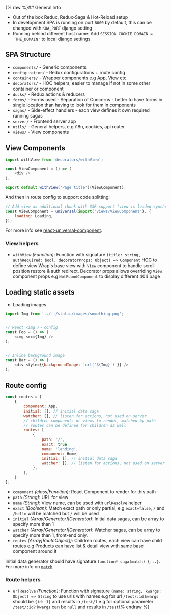 {% raw %}## <a name="general"></a>General Info

- Out of the box Redux, Redux-Saga & Hot-Reload setup
- In development SPA is running on port `8000` by default, this can be changed with `KOA_PORT` django setting
- Running behind different host name: Add `SESSION_COOKIE_DOMAIN = 'THE_DOMAIN'` to local django settings


## <a name="structure"></a>SPA Structure

* `components/` - Generic components
* `configuration/` - Redux configurations + route config
* `containers/` - Wrapper components e.g App, View etc.
* `decorators/` - HOC helpers, easier to manage if not in some other container or component
* `ducks/` - Redux actions & reducers
* `forms/` - Forms used - Separation of Concerns - better to have forms in single location than having to look for them in components
* `sagas/` - Side-effect handlers - each view defines it own required running sagas
* `server/` - Frontend server app
* `utils/` - General helpers, e.g i18n, cookies, api router
* `views/` - View components


## <a name="viewComponents"></a>View Components

```js
import withView from 'decorators/withView';

const ViewComponent = () => (
    <div />
);

export default withView('Page title')(ViewComponent);
```

And then in route config to support code splitting:

```js
// Add view as additional chunk with SSR support (view is loaded synchronously server-side)
const ViewComponent = universal(import('views/ViewComponent'), {
    loading: Loading,
});
```

For more info see [react-universal-component](https://github.com/faceyspacey/react-universal-component).


### View helpers
- ``withView`` *(Function)*: Function with signature `(title: string, authRequired: bool, decoratorProps: Object) => Component` HOC to define view
                             Wrap's base view with `View` component to handle scroll position restore & auth redirect.
                             Decorator props allows overriding `View` component props e.g `NotFoundComponent` to display different 404 page
                             
       
## Loading static assets

 - Loading images
 
```js
import Img from '../../static/images/something.png';


// React <img /> config
const Foo = () => (
    <img src={Img} />
);


// Inline background image
const Bar = () => (
    <div style={{backgroundImage: `url('${Img}')`}} />
);

```                             


## <a name="routeConfig"></a>Route config

```js
const routes = [
    {
        component: App,
        initial: [], // initial data saga
        watcher: [], // listen for actions, not used on server
        // children components or views to render, matched by path
        // routes can be defined for children as well
        routes: [
            {
                path: '/',
                exact: true,
                name: 'landing',
                component: Home,
                initial: [], // initial data saga
                watcher: [], // listen for actions, not used on server
            },         
        ],
    }
];
```

- ``component`` *(class|Function)*: React Component to render for this path
- ``path`` *(String)*: URL for view
- ``name`` *(String)*: View name, can be used with `urlResolve` helper
- ``exact`` *(Boolean)*: Match exact path or only partial, e.g `exact=false`, `/` and `/hello` will be matched but `/` will be used
- ``initial`` *(Array[Generator]|Generator)*: Initial data sagas, can be array to specify more than 1
- ``watcher`` *(Array[Generator]|Generator)*: Watcher sagas, can be array to specify more than 1, front-end only.
- ``routes`` *(Array[RouteObject])*: Children routes, each view can have child routes 
                                             e.g Products can have list & detail view with same base component around it

Initial data generator should have signature `function* saga(match) {...}`. For more info on [`match`](https://github.com/ReactTraining/react-router/tree/master/packages/react-router-config).


### Route helpers
- ``urlResolve`` *(Function)*: Function with signature `(name: string, kwargs: Object) => String` to use urls with names
                               e.g for url `/test/:id` `kwargs` should be `{id: 1}` and results in `/test/1`
                               e.g for optional parameter `/test/:id?` `kwargs` can be `null` and results in `/test`{% endraw %}
